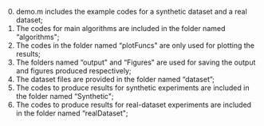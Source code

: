0. demo.m includes the example codes for a synthetic dataset and a real dataset; 
1. The codes for main algorithms are included in the folder named “algorithms";
2. The codes in the folder named “plotFuncs" are only used for plotting the results;
3. The folders named “output" and “Figures" are used for saving the output and figures produced respectively;
4. The dataset files are provided in the folder named “dataset”;
5. The codes to produce results for synthetic experiments are included in the folder named “Synthetic"; 
6. The codes to produce results for real-dataset experiments are included in the folder named “realDataset"; 
